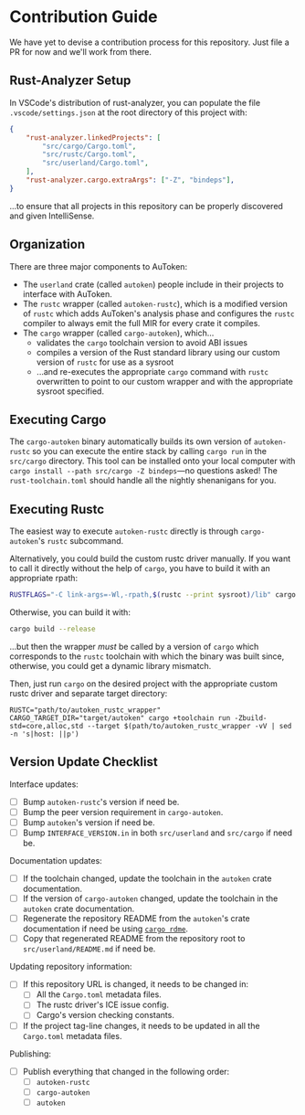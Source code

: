 # Contribution Guide

We have yet to devise a contribution process for this repository. Just file a PR for now and we'll work from there.

## Rust-Analyzer Setup

In VSCode's distribution of rust-analyzer, you can populate the file `.vscode/settings.json` at the root directory of this project with:

```json
{
    "rust-analyzer.linkedProjects": [
        "src/cargo/Cargo.toml",
        "src/rustc/Cargo.toml",
        "src/userland/Cargo.toml",
    ],
    "rust-analyzer.cargo.extraArgs": ["-Z", "bindeps"],
}
```

...to ensure that all projects in this repository can be properly discovered and given IntelliSense.

## Organization

There are three major components to AuToken:

- The `userland` crate (called `autoken`) people include in their projects to interface with AuToken.
- The `rustc` wrapper (called `autoken-rustc`), which is a modified version of `rustc` which adds AuToken's analysis phase and configures the `rustc` compiler to always emit the full MIR for every crate it compiles.
- The `cargo` wrapper (called `cargo-autoken`), which...
  - validates the `cargo` toolchain version to avoid ABI issues
  - compiles a version of the Rust standard library using our custom version of `rustc` for use as a sysroot
  - ...and re-executes the appropriate `cargo` command with `rustc` overwritten to point to our custom wrapper and with the appropriate sysroot specified.

## Executing Cargo

The `cargo-autoken` binary automatically builds its own version of `autoken-rustc` so you can execute the entire stack by calling `cargo run` in the `src/cargo` directory. This tool can be installed onto your local computer with `cargo install --path src/cargo -Z bindeps`—no questions asked! The `rust-toolchain.toml` should handle all the nightly shenanigans for you.

## Executing Rustc

The easiest way to execute `autoken-rustc` directly is through `cargo-autoken`'s `rustc` subcommand.

Alternatively, you could build the custom rustc driver manually. If you want to call it directly without the help of `cargo`, you have to build it with an appropriate rpath:

```bash
RUSTFLAGS="-C link-args=-Wl,-rpath,$(rustc --print sysroot)/lib" cargo build --release
```

Otherwise, you can build it with:

```bash
cargo build --release
```

...but then the wrapper *must* be called by a version of `cargo` which corresponds to the `rustc` toolchain with which the binary was built since, otherwise, you could get a dynamic library mismatch.

Then, just run `cargo` on the desired project with the appropriate custom rustc driver and separate target directory:

```
RUSTC="path/to/autoken_rustc_wrapper" CARGO_TARGET_DIR="target/autoken" cargo +toolchain run -Zbuild-std=core,alloc,std --target $(path/to/autoken_rustc_wrapper -vV | sed -n 's|host: ||p')
```

## Version Update Checklist

Interface updates:

- [ ] Bump `autoken-rustc`'s version if need be.
- [ ] Bump the peer version requirement in `cargo-autoken`. 
- [ ] Bump `autoken`'s version if need be.
- [ ] Bump `INTERFACE_VERSION.in` in both `src/userland` and `src/cargo` if need be.

Documentation updates:

- [ ] If the toolchain changed, update the toolchain in the `autoken` crate documentation.
- [ ] If the version of `cargo-autoken` changed, update the toolchain in the `autoken` crate
      documentation.
- [ ] Regenerate the repository README from the `autoken`'s crate documentation if need be using
      [`cargo rdme`](https://crates.io/crates/cargo-rdme).
- [ ] Copy that regenerated README from the repository root to `src/userland/README.md` if need be.

Updating repository information:

- [ ] If this repository URL is changed, it needs to be changed in:
  - [ ] All the `Cargo.toml` metadata files.
  - [ ] The rustc driver's ICE issue config.
  - [ ] Cargo's version checking constants.
- [ ] If the project tag-line changes, it needs to be updated in all the `Cargo.toml` metadata files.

Publishing:

- [ ] Publish everything that changed in the following order:
  - [ ] `autoken-rustc`
  - [ ] `cargo-autoken`
  - [ ] `autoken`
